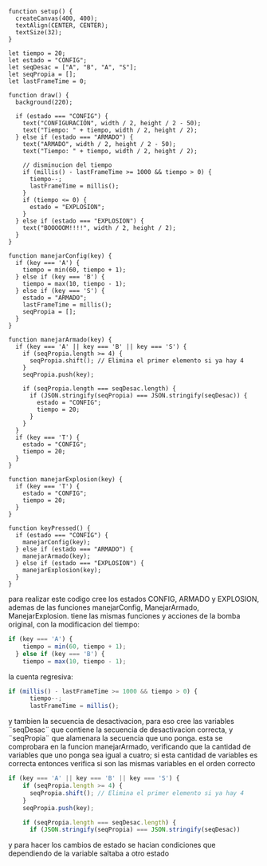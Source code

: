 ```JS
function setup() {
  createCanvas(400, 400);
  textAlign(CENTER, CENTER);
  textSize(32);
}

let tiempo = 20;
let estado = "CONFIG";
let seqDesac = ["A", "B", "A", "S"];
let seqPropia = [];
let lastFrameTime = 0;

function draw() {
  background(220);

  if (estado === "CONFIG") {
    text("CONFIGURACIÓN", width / 2, height / 2 - 50);
    text("Tiempo: " + tiempo, width / 2, height / 2);
  } else if (estado === "ARMADO") {
    text("ARMADO", width / 2, height / 2 - 50);
    text("Tiempo: " + tiempo, width / 2, height / 2);

    // disminucion del tiempo
    if (millis() - lastFrameTime >= 1000 && tiempo > 0) {
      tiempo--;
      lastFrameTime = millis();
    }
    if (tiempo <= 0) {
      estado = "EXPLOSION";
    }
  } else if (estado === "EXPLOSION") {
    text("BOOOOOM!!!!", width / 2, height / 2);
  }
}

function manejarConfig(key) {
  if (key === 'A') {
    tiempo = min(60, tiempo + 1);
  } else if (key === 'B') {
    tiempo = max(10, tiempo - 1);
  } else if (key === 'S') {
    estado = "ARMADO";
    lastFrameTime = millis();
    seqPropia = [];
  }
}

function manejarArmado(key) {
  if (key === 'A' || key === 'B' || key === 'S') {
    if (seqPropia.length >= 4) {
      seqPropia.shift(); // Elimina el primer elemento si ya hay 4
    }
    seqPropia.push(key);

    if (seqPropia.length === seqDesac.length) {
      if (JSON.stringify(seqPropia) === JSON.stringify(seqDesac)) {
        estado = "CONFIG";
        tiempo = 20;
      }
    }
  }
  if (key === 'T') {
    estado = "CONFIG";
    tiempo = 20;
  }
}

function manejarExplosion(key) {
  if (key === 'T') {
    estado = "CONFIG";
    tiempo = 20;
  }
}

function keyPressed() {
  if (estado === "CONFIG") {
    manejarConfig(key);
  } else if (estado === "ARMADO") {
    manejarArmado(key);
  } else if (estado === "EXPLOSION") {
    manejarExplosion(key);
  }
}
```

para realizar este codigo cree los estados CONFIG, ARMADO y EXPLOSION, ademas de las funciones manejarConfig, ManejarArmado, ManejarExplosion. 
tiene las mismas funciones y acciones de la bomba original, con la modificacion del tiempo: 

```js
if (key === 'A') {
    tiempo = min(60, tiempo + 1);
  } else if (key === 'B') {
    tiempo = max(10, tiempo - 1);
```

la cuenta regresiva: 

```js
if (millis() - lastFrameTime >= 1000 && tiempo > 0) {
      tiempo--;
      lastFrameTime = millis();
```
 y tambien la secuencia de desactivacion, para eso cree las variables ¨seqDesac¨ que contiene la secuencia de desactivacion correcta, y 
 ¨seqPropia¨ que alamenara la secuencia que uno ponga. esta se comprobara en la funcion manejarArmado, verificando que la cantidad de variables
 que uno ponga sea igual a cuatro; si esta cantidad de variables es correcta entonces verifica si son las mismas variables en el orden correcto

```js
if (key === 'A' || key === 'B' || key === 'S') {
    if (seqPropia.length >= 4) {
      seqPropia.shift(); // Elimina el primer elemento si ya hay 4
    }
    seqPropia.push(key);

    if (seqPropia.length === seqDesac.length) {
      if (JSON.stringify(seqPropia) === JSON.stringify(seqDesac))
```
 y para hacer los cambios de estado se hacian condiciones que dependiendo de la variable saltaba a otro estado



